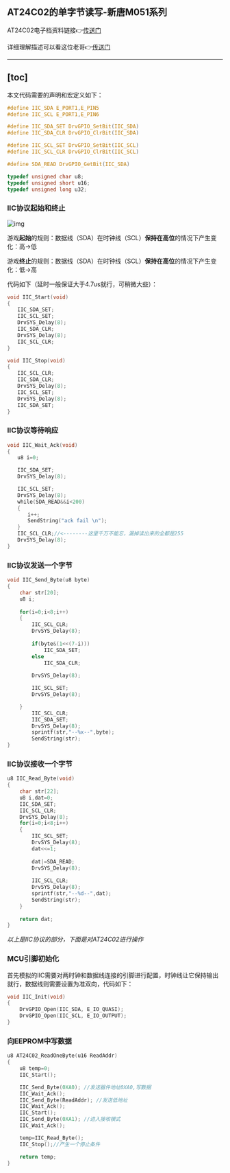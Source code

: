 ## AT24C02的单字节读写-新唐M051系列

AT24C02电子档资料链接👉[传送门](https://pdf1.alldatasheet.com/datasheet-pdf/view/56063/ATMEL/AT24C02.html)

详细理解描述可以看这位老哥👉[传送门](https://www.cnblogs.com/whik/p/6650092.html)

------
[toc]
------

本文代码需要的声明和宏定义如下：

```c
#define IIC_SDA E_PORT1,E_PIN5
#define IIC_SCL E_PORT1,E_PIN6

#define IIC_SDA_SET DrvGPIO_SetBit(IIC_SDA)
#define IIC_SDA_CLR DrvGPIO_ClrBit(IIC_SDA)

#define IIC_SCL_SET DrvGPIO_SetBit(IIC_SCL)
#define IIC_SCL_CLR DrvGPIO_ClrBit(IIC_SCL)

#define SDA_READ DrvGPIO_GetBit(IIC_SDA)

typedef unsigned char u8;
typedef unsigned short u16;
typedef unsigned long u32;
```

### IIC协议起始和终止

![img](https://img2018.cnblogs.com/blog/1269466/201903/1269466-20190314191437921-877173367.png)

游戏**起始**的规则：数据线（SDA）在时钟线（SCL）**保持在高位**的情况下产生变化：高→低

游戏**终止**的规则：数据线（SDA）在时钟线（SCL）**保持在高位**的情况下产生变化：低→高

代码如下（延时一般保证大于4.7us就行，可稍微大些）：

```c
void IIC_Start(void)
{
　　IIC_SDA_SET;
　　IIC_SCL_SET;
　　DrvSYS_Delay(8);
　　IIC_SDA_CLR;
　　DrvSYS_Delay(8);
　　IIC_SCL_CLR;
}

void IIC_Stop(void)
{
　　IIC_SCL_CLR;
　　IIC_SDA_CLR;
　　DrvSYS_Delay(8);
　　IIC_SCL_SET;
　　DrvSYS_Delay(8);
　　IIC_SDA_SET;
}
```

### IIC协议等待响应

```c
void IIC_Wait_Ack(void)
{
　　u8 i=0;

　　IIC_SDA_SET;
　　DrvSYS_Delay(8);

　　IIC_SCL_SET;
　　DrvSYS_Delay(8);
　　while(SDA_READ&&i<200)
　　{
　　　　i++;
　　　　SendString("ack fail \n");
　　}    
　　IIC_SCL_CLR;//<--------这里千万不能忘，漏掉读出来的全都是255
　　DrvSYS_Delay(8); 
}
```

### IIC协议发送一个字节

```c
void IIC_Send_Byte(u8 byte)
{
    char str[20];
    u8 i;
    
    for(i=0;i<8;i++)
    {
        IIC_SCL_CLR;
        DrvSYS_Delay(8);
        
        if(byte&(1<<(7-i)))
            IIC_SDA_SET;
        else
            IIC_SDA_CLR;
        
        DrvSYS_Delay(8);

        IIC_SCL_SET;
        DrvSYS_Delay(8);

    }
        IIC_SCL_CLR;
        IIC_SDA_SET;
        DrvSYS_Delay(8);
        sprintf(str,"--%x--",byte);
        SendString(str);
}
```

### IIC协议接收一个字节

```c
u8 IIC_Read_Byte(void)
{
    char str[22];
    u8 i,dat=0;
    IIC_SDA_SET;
    IIC_SCL_CLR;
    DrvSYS_Delay(8);
    for(i=0;i<8;i++)
    {
        IIC_SCL_SET;
        DrvSYS_Delay(8);
        dat<<=1;
        
        dat|=SDA_READ;
        DrvSYS_Delay(8);
        
        IIC_SCL_CLR;
        DrvSYS_Delay(8);
        sprintf(str,"--%d--",dat);
        SendString(str);
    }
        
    return dat;
}
```

*以上是IIC协议的部分，下面是对AT24C02进行操作*

### MCU引脚初始化

首先模拟的IIC需要对两时钟和数据线连接的引脚进行配置，时钟线让它保持输出就行，数据线则需要设置为准双向，代码如下：

```c
void IIC_Init(void)
{
    DrvGPIO_Open(IIC_SDA, E_IO_QUASI);
    DrvGPIO_Open(IIC_SCL, E_IO_OUTPUT);
}
```

### 向EEPROM中写数据

```c
u8 AT24C02_ReadOneByte(u16 ReadAddr) 
{ 
    u8 temp=0; 
    IIC_Start(); 

    IIC_Send_Byte(0XA0); //发送器件地址0XA0,写数据
    IIC_Wait_Ack();
    IIC_Send_Byte(ReadAddr); //发送低地址
    IIC_Wait_Ack(); 
    IIC_Start(); 
    IIC_Send_Byte(0XA1); //进入接收模式 
    IIC_Wait_Ack(); 

    temp=IIC_Read_Byte(); 
    IIC_Stop();//产生一个停止条件 

    return temp;
}
```

 